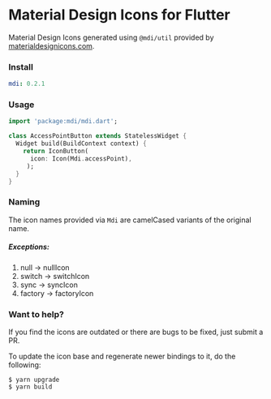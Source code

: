 # Material Design Icons for Flutter

Material Design Icons generated using `@mdi/util` provided by
[materialdesignicons.com](https://materialdesignicons.com).

### Install

```yaml
mdi: 0.2.1
```

### Usage

```dart
import 'package:mdi/mdi.dart';

class AccessPointButton extends StatelessWidget {
  Widget build(BuildContext context) {
    return IconButton(
      icon: Icon(Mdi.accessPoint),
     );
  }
}
```

### Naming

The icon names provided via `Mdi` are camelCased variants of the original name.

##### Exceptions:

1. null -> nullIcon
2. switch -> switchIcon
3. sync -> syncIcon
4. factory -> factoryIcon

### Want to help?

If you find the icons are outdated or there are bugs to be fixed, just submit a PR.

To update the icon base and regenerate newer bindings to it, do the following:

```
$ yarn upgrade
$ yarn build
```
